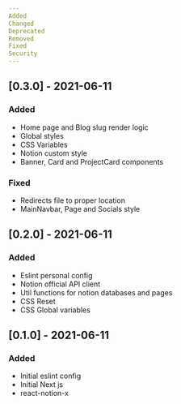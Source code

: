 ```yaml
---
Added
Changed
Deprecated
Removed
Fixed
Security
---
```


## [0.3.0] - 2021-06-11
### Added
- Home page and Blog slug render logic
- Global styles
- CSS Variables
- Notion custom style
- Banner, Card and ProjectCard components
### Fixed
- Redirects file to proper location
- MainNavbar, Page and Socials style

## [0.2.0] - 2021-06-11
### Added
- Eslint personal config
- Notion official API client
- Util functions for notion databases and pages
- CSS Reset
- CSS Global variables

## [0.1.0] - 2021-06-11
### Added
- Initial eslint config
- Initial Next js
- react-notion-x